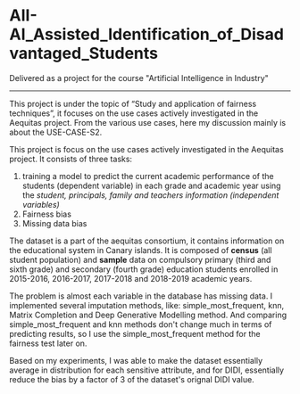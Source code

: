# AII-AI_Assisted_Identification_of_Disadvantaged_Students
Delivered as a project for the course "Artificial Intelligence in Industry"


-------
This project is under the topic of “Study and application of fairness techniques”, it focuses on the use cases actively investigated in the Aequitas project. From the various use cases, here my discussion mainly is about the USE-CASE-S2.

This project is focus on the use cases actively investigated in the Aequitas project. It consists of three tasks:

1. training a model to predict the current academic performance of the students (dependent variable) in each grade and academic year using the *student, principals, family and teachers information *(independent variables)**
2. Fairness bias
3. Missing data bias

The dataset is a part of the aequitas consortium, it contains information on the educational system in Canary islands. It is composed of **census** (all student population) and **sample** data on compulsory primary (third and sixth grade) and secondary (fourth grade) education students enrolled in 2015-2016, 2016-2017, 2017-2018 and 2018-2019 academic years.

The problem is almost each variable in the database has missing data. I implemented several imputation methods, like: simple_most_frequent, knn, Matrix Completion and Deep Generative Modelling method. And comparing simple_most_frequent and knn methods don't change much in terms of predicting results, so I use the simple_most_frequent method for the fairness test later on.

Based on my experiments, I was able to make the dataset essentially average in distribution for each sensitive attribute, and for DIDI, essentially reduce the bias by a factor of 3 of the dataset's orignal DIDI value.
